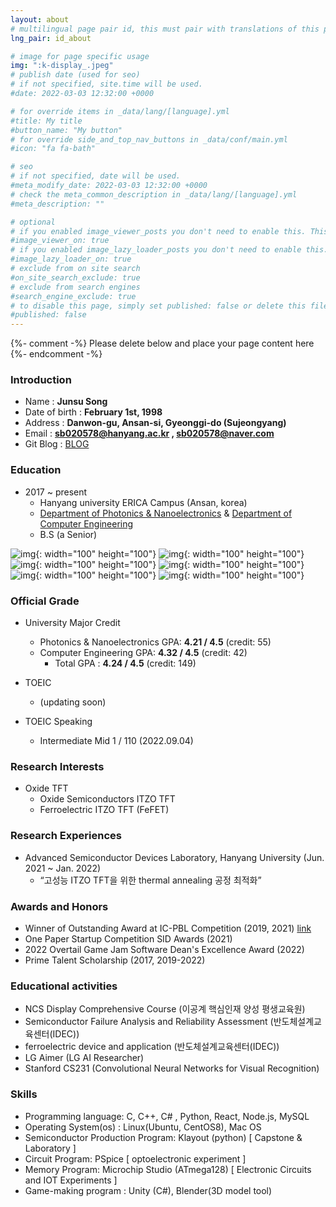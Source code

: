 ```yaml
---
layout: about
# multilingual page pair id, this must pair with translations of this page. (This name must be unique)
lng_pair: id_about

# image for page specific usage
img: ":k-display_.jpeg"
# publish date (used for seo)
# if not specified, site.time will be used.
#date: 2022-03-03 12:32:00 +0000

# for override items in _data/lang/[language].yml
#title: My title
#button_name: "My button"
# for override side_and_top_nav_buttons in _data/conf/main.yml
#icon: "fa fa-bath"

# seo
# if not specified, date will be used.
#meta_modify_date: 2022-03-03 12:32:00 +0000
# check the meta_common_description in _data/lang/[language].yml
#meta_description: ""

# optional
# if you enabled image_viewer_posts you don't need to enable this. This is only if image_viewer_posts = false
#image_viewer_on: true
# if you enabled image_lazy_loader_posts you don't need to enable this. This is only if image_lazy_loader_posts = false
#image_lazy_loader_on: true
# exclude from on site search
#on_site_search_exclude: true
# exclude from search engines
#search_engine_exclude: true
# to disable this page, simply set published: false or delete this file
#published: false
---
```


{%- comment -%} Please delete below and place your page content here {%- endcomment -%}
### Introduction
- Name : **Junsu Song**
- Date of birth : **February 1st, 1998**
- Address : **Danwon-gu, Ansan-si, Gyeonggi-do (Sujeongyang)**
- Email : **sb020578@hanyang.ac.kr , sb020578@naver.com**
- Git Blog : [BLOG](https://junsusong98.github.io/ko/)

### Education
- 2017 ~ present
    - Hanyang university ERICA Campus (Ansan, korea)
    - [Department of Photonics & Nanoelectronics](http://photonics.hanyang.ac.kr/) & [Department of Computer Engineering](http://sw.hanyang.ac.kr/)
    - B.S (a Senior)

![img](:HYU.jpg){: width="100" height="100"}
![img](:HYU2.png){: width="100" height="100"}
![img](:Sputter.png){: width="100" height="100"}
![img](:Evaporator.png){: width="100" height="100"}
![img](:Aligner.jpg){: width="100" height="100"}
![img](:Keithley.png){: width="100" height="100"}

### Official Grade
- University Major Credit
    - Photonics & Nanoelectronics GPA: **4.21 / 4.5** (credit: 55)
    - Computer Engineering GPA: **4.32 / 4.5** (credit: 42)
        - Total GPA : **4.24 / 4.5** (credit: 149)

- TOEIC
    - (updating soon)

- TOEIC Speaking
    - Intermediate Mid 1 / 110 (2022.09.04)

### Research Interests
- Oxide TFT
    - Oxide Semiconductors ITZO TFT
    - Ferroelectric ITZO TFT (FeFET)

### Research Experiences
- Advanced Semiconductor Devices Laboratory, Hanyang University (Jun. 2021 ~ Jan. 2022)
    - “고성능 ITZO TFT을 위한 thermal annealing 공정 최적화”


### Awards and Honors
- Winner of Outstanding Award at IC-PBL Competition (2019, 2021) [link](https://yh2424.github.io/2021-08-11-Award/)
- One Paper Startup Competition SID Awards (2021)
- 2022 Overtail Game Jam Software Dean's Excellence Award (2022)
- Prime Talent Scholarship (2017, 2019-2022)

### Educational activities
- NCS Display Comprehensive Course (이공계 핵심인재 양성 평생교육원)
- Semiconductor Failure Analysis and Reliability Assessment (반도체설계교육센터(IDEC))
- ferroelectric device and application (반도체설계교육센터(IDEC))
- LG Aimer (LG AI Researcher)
- Stanford CS231 (Convolutional Neural Networks for Visual Recognition)

### Skills
- Programming language: C, C++, C# , Python, React, Node.js, MySQL
- Operating System(os) : Linux(Ubuntu, CentOS8), Mac OS
- Semiconductor Production Program: Klayout (python) [ Capstone & Laboratory ]
- Circuit Program: PSpice [ optoelectronic experiment ]
- Memory Program: Microchip Studio (ATmega128) [ Electronic Circuits and IOT Experiments ]
- Game-making program : Unity (C#), Blender(3D model tool) 
